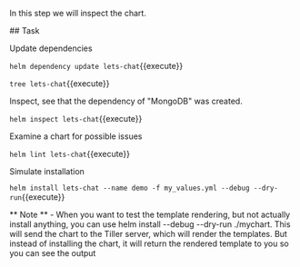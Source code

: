 In this step we will inspect the chart.

## Task

Update dependencies

`helm dependency update lets-chat`{{execute}}

`tree lets-chat`{{execute}}

Inspect, see that the dependency of "MongoDB" was created.

`helm inspect lets-chat`{{execute}}

Examine a chart for possible issues

`helm lint lets-chat`{{execute}}

Simulate installation

`helm install lets-chat --name demo -f my_values.yml --debug --dry-run`{{execute}}

** Note ** - When you want to test the template rendering, but not actually install anything, you can use helm install --debug --dry-run ./mychart. 
This will send the chart to the Tiller server, which will render the templates. But instead of installing the chart, it will return the rendered template to you so you can see the output
